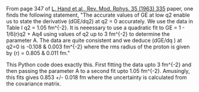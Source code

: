 From page 347 of <a href="https://journals.aps.org/rmp/abstract/10.1103/RevModPhys.35.335">L. Hand et al., Rev. Mod. Rphys. 35 (1963) 335</a> paper, one finds the following statement, "The accurate values of GE at low q2 enable us to
state the derivative (dGE/dq2) at q2 = 0 accurately.
We use the data in Table I q2 = 1.05 fm^{-2}. It is
neeessary to use a quadratic fit to GE = 1 - 1/6(r)q2 + Aq4 
using values of q2 up to 3 fm^{-2} to determine the
parameter A.   The data are quite consistent and we
deduce (dGE/dq ) at q2=0 is -0.108 & 0.003 fm^{-2}
where the rms radius of the proton is given by
(r) = 0.805 & 0.011 fm."

This Python code does exactly this.   First fitting the data
upto 3 fm^{-2} and then passing the parameter A to a second
fit upto 1.05 fm^{-2}.   Amusingly, this fits gives 0.853  +/-  0.018 fm
where the uncertainty is calculated from the covariance matrix.
